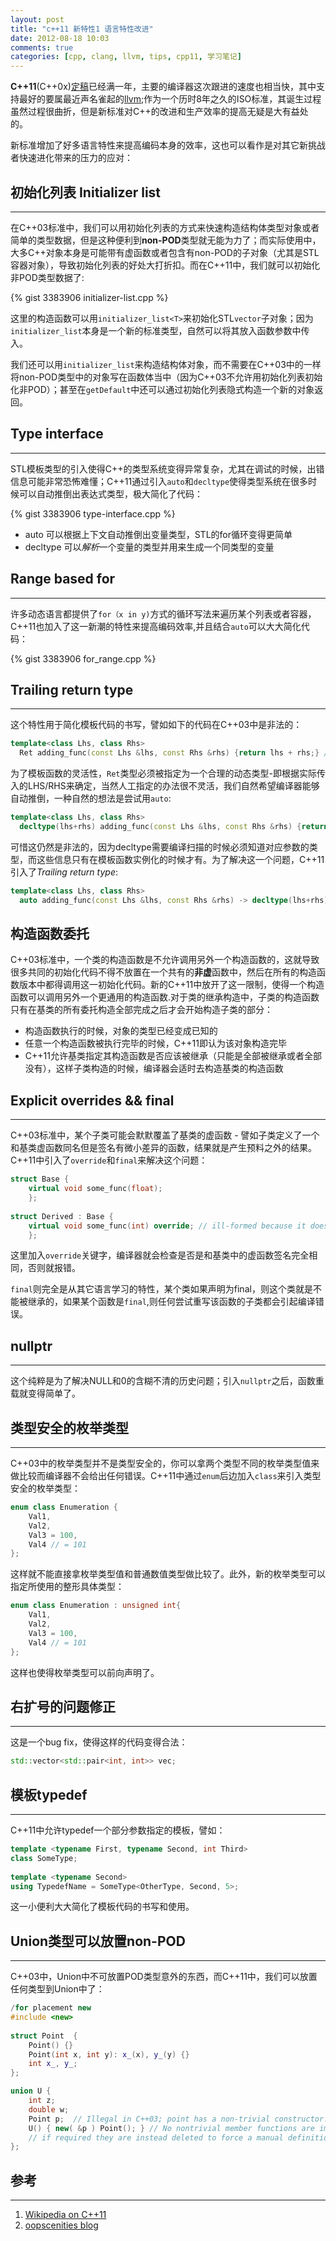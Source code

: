 ```yaml
---
layout: post
title: "c++11 新特性1 语言特性改进"
date: 2012-08-18 10:03
comments: true
categories: [cpp, clang, llvm, tips, cpp11, 学习笔记]
---
```


**C++11**(C++0x)[定稿](http://herbsutter.com/2011/10/10/iso-c11-published/)已经满一年，主要的编译器这次跟进的速度也相当快，其中支持最好的要属最近声名雀起的[llvm](http://llvm.org/);作为一个历时8年之久的ISO标准，其诞生过程虽然过程很曲折，但是新标准对C++的改进和生产效率的提高无疑是大有益处的。

<!--more-->

新标准增加了好多语言特性来提高编码本身的效率，这也可以看作是对其它新挑战者快速进化带来的压力的应对：

## 初始化列表 Initializer list
----------------------------------

在C++03标准中，我们可以用初始化列表的方式来快速构造结构体类型对象或者简单的类型数据，但是这种便利到**non-POD**类型就无能为力了；而实际使用中，大多C++对象本身是可能带有虚函数或者包含有non-POD的子对象（尤其是STL容器对象），导致初始化列表的好处大打折扣。而在C++11中，我们就可以初始化非POD类型数据了:

{% gist 3383906 initializer-list.cpp %}

这里的构造函数可以用`initializer_list<T>`来初始化STL`vector`子对象；因为`initializer_list`本身是一个新的标准类型，自然可以将其放入函数参数中传入。

我们还可以用`initializer_list`来构造结构体对象，而不需要在C++03中的一样将non-POD类型中的对象写在函数体当中（因为C++03不允许用初始化列表初始化非POD）；甚至在`getDefault`中还可以通过初始化列表隐式构造一个新的对象返回。

## Type interface
------------------

STL模板类型的引入使得C++的类型系统变得异常复杂，尤其在调试的时候，出错信息可能非常恐怖难懂；C++11通过引入`auto`和`decltype`使得类型系统在很多时候可以自动推倒出表达式类型，极大简化了代码：

{% gist 3383906 type-interface.cpp %}

- auto 可以根据上下文自动推倒出变量类型，STL的for循环变得更简单   
- decltype 可以*解析*一个变量的类型并用来生成一个同类型的变量

## Range based for
------------------

许多动态语言都提供了`for（x in y)`方式的循环写法来遍历某个列表或者容器，C++11也加入了这一新潮的特性来提高编码效率,并且结合`auto`可以大大简化代码：

{% gist 3383906 for_range.cpp %}


## Trailing return type
-----------------------
这个特性用于简化模板代码的书写，譬如如下的代码在C++03中是非法的：
``` c++
template<class Lhs, class Rhs>
  Ret adding_func(const Lhs &lhs, const Rhs &rhs) {return lhs + rhs;} //Ret must be the type of lhs+rhs
```
为了模板函数的灵活性，`Ret`类型必须被指定为一个合理的动态类型-即根据实际传入的LHS/RHS来确定，当然人工指定的办法很不灵活，我们自然希望编译器能够自动推倒，一种自然的想法是尝试用`auto`:
``` cpp
template<class Lhs, class Rhs>
  decltype(lhs+rhs) adding_func(const Lhs &lhs, const Rhs &rhs) {return lhs + rhs;} //Not legal C++11
```
可惜这仍然是非法的，因为decltype需要编译扫描的时候必须知道对应参数的类型，而这些信息只有在模板函数实例化的时候才有。为了解决这一个问题，C++11引入了*Trailing return type*:
``` cpp
template<class Lhs, class Rhs>
  auto adding_func(const Lhs &lhs, const Rhs &rhs) -> decltype(lhs+rhs) {return lhs + rhs;}
```

## 构造函数委托
C++03标准中，一个类的构造函数是不允许调用另外一个构造函数的，这就导致很多共同的初始化代码不得不放置在一个共有的**非虚**函数中，然后在所有的构造函数版本中都得调用这一初始化代码。新的C++11中放开了这一限制，使得一个构造函数可以调用另外一个更通用的构造函数.对于类的继承构造中，子类的构造函数只有在基类的所有委托构造全部完成之后才会开始构造子类的部分：

- 构造函数执行的时候，对象的类型已经变成已知的  
- 任意一个构造函数被执行完毕的时候，C++11即认为该对象构造完毕  
- C++11允许基类指定其构造函数是否应该被继承（只能是全部被继承或者全部没有），这样子类构造的时候，编译器会适时去构造基类的构造函数  

## Explicit overrides && final
------------------------------
C++03标准中，某个子类可能会默默覆盖了基类的虚函数 - 譬如子类定义了一个和基类虚函数同名但是签名有微小差异的函数，结果就是产生预料之外的结果。C++11中引入了`override`和`final`来解决这个问题：
```cpp
struct Base {
    virtual void some_func(float);
    };
     
struct Derived : Base {
    virtual void some_func(int) override; // ill-formed because it doesn't override a base class method
    };
```
这里加入`override`关键字，编译器就会检查是否是和基类中的虚函数签名完全相同，否则就报错。

`final`则完全是从其它语言学习的特性，某个类如果声明为final，则这个类就是不能被继承的，如果某个函数是`final`,则任何尝试重写该函数的子类都会引起编译错误。

## nullptr
---------------

这个纯粹是为了解决NULL和0的含糊不清的历史问题；引入`nullptr`之后，函数重载就变得简单了。

## 类型安全的枚举类型 
---------------------

C++03中的枚举类型并不是类型安全的，你可以拿两个类型不同的枚举类型值来做比较而编译器不会给出任何错误。C++11中通过`enum`后边加入`class`来引入类型安全的枚举类型：
```cpp
enum class Enumeration {
    Val1,
    Val2,
    Val3 = 100,
    Val4 // = 101
};
```
这样就不能直接拿枚举类型值和普通数值类型做比较了。此外，新的枚举类型可以指定所使用的整形具体类型：
```cpp
enum class Enumeration : unsigned int{
    Val1,
    Val2,
    Val3 = 100,
    Val4 // = 101
};
```
这样也使得枚举类型可以前向声明了。

## 右扩号的问题修正
---------------------
这是一个bug fix，使得这样的代码变得合法：
``` cpp
std::vector<std::pair<int, int>> vec;
```

## 模板typedef
-------------------------
C++11中允许typedef一个部分参数指定的模板，譬如：
```cpp
template <typename First, typename Second, int Third>
class SomeType;
 
template <typename Second>
using TypedefName = SomeType<OtherType, Second, 5>;
```
这一小便利大大简化了模板代码的书写和使用。

## Union类型可以放置non-POD
------------------------------
C++03中，Union中不可放置POD类型意外的东西，而C++11中，我们可以放置任何类型到Union中了：
```cpp
/for placement new
#include <new>
 
struct Point  {
    Point() {}
    Point(int x, int y): x_(x), y_(y) {}
    int x_, y_;
};

union U {
    int z;
    double w;
    Point p;  // Illegal in C++03; point has a non-trivial constructor.  However, this is legal in C++11.
    U() { new( &p ) Point(); } // No nontrivial member functions are implicitly defined for a union;
    // if required they are instead deleted to force a manual definition.
};
```

## 参考
------------
1. [Wikipedia on C++11](http://en.wikipedia.org/wiki/C%2B%2B11#Core_language_usability_enhancements)  
2. [oopscenities blog](http://oopscenities.net/tag/cpp11/)


